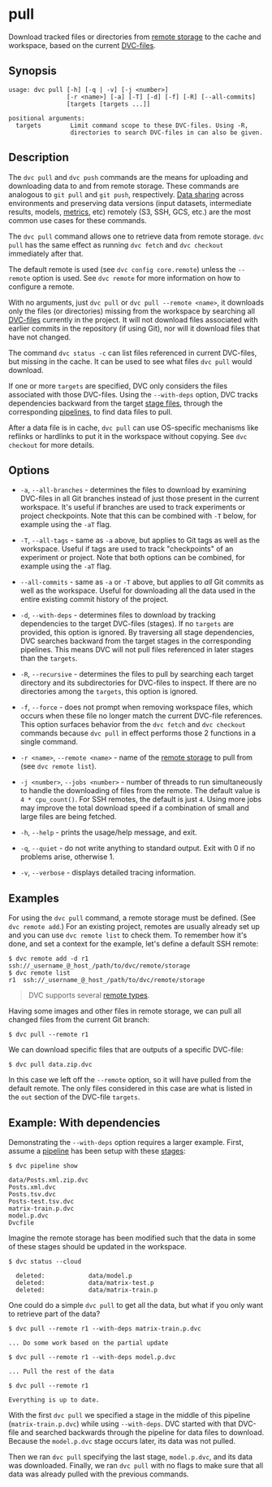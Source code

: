 # pull

Download tracked files or directories from
[remote storage](/doc/command-reference/remote) to the <abbr>cache</abbr> and
<abbr>workspace</abbr>, based on the current
[DVC-files](/doc/user-guide/dvc-file-format).

## Synopsis

```usage
usage: dvc pull [-h] [-q | -v] [-j <number>]
                [-r <name>] [-a] [-T] [-d] [-f] [-R] [--all-commits]
                [targets [targets ...]]

positional arguments:
  targets        Limit command scope to these DVC-files. Using -R,
                 directories to search DVC-files in can also be given.
```

## Description

The `dvc pull` and `dvc push` commands are the means for uploading and
downloading data to and from remote storage. These commands are analogous to
`git pull` and `git push`, respectively.
[Data sharing](/doc/use-cases/sharing-data-and-model-files) across environments
and preserving data versions (input datasets, intermediate results, models,
[metrics](/doc/command-reference/metrics), etc) remotely (S3, SSH, GCS, etc.)
are the most common use cases for these commands.

The `dvc pull` command allows one to retrieve data from remote storage.
`dvc pull` has the same effect as running `dvc fetch` and `dvc checkout`
immediately after that.

The default remote is used (see `dvc config core.remote`) unless the `--remote`
option is used. See `dvc remote` for more information on how to configure a
remote.

With no arguments, just `dvc pull` or `dvc pull --remote <name>`, it downloads
only the files (or directories) missing from the workspace by searching all
[DVC-files](/doc/user-guide/dvc-file-format) currently in the
<abbr>project</abbr>. It will not download files associated with earlier commits
in the <abbr>repository</abbr> (if using Git), nor will it download files that
have not changed.

The command `dvc status -c` can list files referenced in current DVC-files, but
missing in the <abbr>cache</abbr>. It can be used to see what files `dvc pull`
would download.

If one or more `targets` are specified, DVC only considers the files associated
with those DVC-files. Using the `--with-deps` option, DVC tracks dependencies
backward from the target [stage files](/doc/command-reference/run), through the
corresponding [pipelines](/doc/command-reference/pipeline), to find data files
to pull.

After a data file is in cache, `dvc pull` can use OS-specific mechanisms like
reflinks or hardlinks to put it in the workspace without copying. See
`dvc checkout` for more details.

## Options

- `-a`, `--all-branches` - determines the files to download by examining
  DVC-files in all Git branches instead of just those present in the current
  workspace. It's useful if branches are used to track experiments or project
  checkpoints. Note that this can be combined with `-T` below, for example using
  the `-aT` flag.

- `-T`, `--all-tags` - same as `-a` above, but applies to Git tags as well as
  the workspace. Useful if tags are used to track "checkpoints" of an experiment
  or project. Note that both options can be combined, for example using the
  `-aT` flag.

- `--all-commits` - same as `-a` or `-T` above, but applies to _all_ Git commits
  as well as the workspace. Useful for downloading all the data used in the
  entire existing commit history of the project.

- `-d`, `--with-deps` - determines files to download by tracking dependencies to
  the target DVC-files (stages). If no `targets` are provided, this option is
  ignored. By traversing all stage dependencies, DVC searches backward from the
  target stages in the corresponding pipelines. This means DVC will not pull
  files referenced in later stages than the `targets`.

- `-R`, `--recursive` - determines the files to pull by searching each target
  directory and its subdirectories for DVC-files to inspect. If there are no
  directories among the `targets`, this option is ignored.

- `-f`, `--force` - does not prompt when removing workspace files, which occurs
  when these file no longer match the current DVC-file references. This option
  surfaces behavior from the `dvc fetch` and `dvc checkout` commands because
  `dvc pull` in effect performs those 2 functions in a single command.

- `-r <name>`, `--remote <name>` - name of the
  [remote storage](/doc/command-reference/remote) to pull from (see
  `dvc remote list`).

- `-j <number>`, `--jobs <number>` - number of threads to run simultaneously to
  handle the downloading of files from the remote. The default value is
  `4 * cpu_count()`. For SSH remotes, the default is just `4`. Using more jobs
  may improve the total download speed if a combination of small and large files
  are being fetched.

- `-h`, `--help` - prints the usage/help message, and exit.

- `-q`, `--quiet` - do not write anything to standard output. Exit with 0 if no
  problems arise, otherwise 1.

- `-v`, `--verbose` - displays detailed tracing information.

## Examples

For using the `dvc pull` command, a remote storage must be defined. (See
`dvc remote add`.) For an existing <abbr>project</abbr>, remotes are usually
already set up and you can use `dvc remote list` to check them. To remember how
it's done, and set a context for the example, let's define a default SSH remote:

```dvc
$ dvc remote add -d r1 ssh://_username_@_host_/path/to/dvc/remote/storage
$ dvc remote list
r1	ssh://_username_@_host_/path/to/dvc/remote/storage
```

> DVC supports several
> [remote types](/doc/command-reference/remote/add#supported-storage-types).

Having some images and other files in remote storage, we can pull all changed
files from the current Git branch:

```dvc
$ dvc pull --remote r1
```

We can download specific files that are <abbr>outputs</abbr> of a specific
DVC-file:

```dvc
$ dvc pull data.zip.dvc
```

In this case we left off the `--remote` option, so it will have pulled from the
default remote. The only files considered in this case are what is listed in the
`out` section of the DVC-file `targets`.

## Example: With dependencies

Demonstrating the `--with-deps` option requires a larger example. First, assume
a [pipeline](/doc/command-reference/pipeline) has been setup with these
[stages](/doc/command-reference/run):

```dvc
$ dvc pipeline show

data/Posts.xml.zip.dvc
Posts.xml.dvc
Posts.tsv.dvc
Posts-test.tsv.dvc
matrix-train.p.dvc
model.p.dvc
Dvcfile
```

Imagine the remote storage has been modified such that the data in some of these
stages should be updated in the <abbr>workspace</abbr>.

```dvc
$ dvc status --cloud

  deleted:            data/model.p
  deleted:            data/matrix-test.p
  deleted:            data/matrix-train.p
```

One could do a simple `dvc pull` to get all the data, but what if you only want
to retrieve part of the data?

```dvc
$ dvc pull --remote r1 --with-deps matrix-train.p.dvc

... Do some work based on the partial update

$ dvc pull --remote r1 --with-deps model.p.dvc

... Pull the rest of the data

$ dvc pull --remote r1

Everything is up to date.
```

With the first `dvc pull` we specified a stage in the middle of this pipeline
(`matrix-train.p.dvc`) while using `--with-deps`. DVC started with that DVC-file
and searched backwards through the pipeline for data files to download. Because
the `model.p.dvc` stage occurs later, its data was not pulled.

Then we ran `dvc pull` specifying the last stage, `model.p.dvc`, and its data
was downloaded. Finally, we ran `dvc pull` with no flags to make sure that all
data was already pulled with the previous commands.
